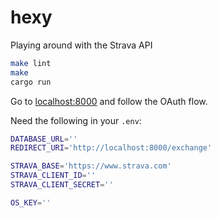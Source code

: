 # hexy
Playing around with the Strava API

```bash
make lint
make
cargo run
```

Go to [localhost:8000](http://localhost:8000) and follow the OAuth flow.

Need the following in your `.env`:
```bash
DATABASE_URL=''
REDIRECT_URI='http://localhost:8000/exchange'

STRAVA_BASE='https://www.strava.com'
STRAVA_CLIENT_ID=''
STRAVA_CLIENT_SECRET=''

OS_KEY=''
```
